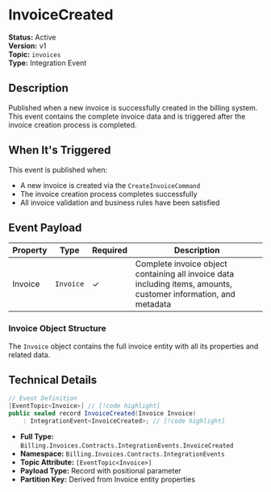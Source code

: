 # InvoiceCreated

**Status:** Active  
**Version:** v1  
**Topic:** `invoices`  
**Type:** Integration Event

## Description

Published when a new invoice is successfully created in the billing system. This event contains the complete invoice data and is triggered after the invoice creation process is completed.

## When It's Triggered

This event is published when:
- A new invoice is created via the `CreateInvoiceCommand`
- The invoice creation process completes successfully
- All invoice validation and business rules have been satisfied

## Event Payload

| Property | Type | Required | Description |
|----------|------|----------|-------------|
| Invoice | `Invoice` | ✓ | Complete invoice object containing all invoice data including items, amounts, customer information, and metadata |

### Invoice Object Structure

The `Invoice` object contains the full invoice entity with all its properties and related data.

## Technical Details

```csharp
// Event Definition
[EventTopic<Invoice>] // [!code highlight]
public sealed record InvoiceCreated(Invoice Invoice) 
    : IntegrationEvent<InvoiceCreated>; // [!code highlight]
```

- **Full Type:** `Billing.Invoices.Contracts.IntegrationEvents.InvoiceCreated`
- **Namespace:** `Billing.Invoices.Contracts.IntegrationEvents`
- **Topic Attribute:** `[EventTopic<Invoice>]`
- **Payload Type:** Record with positional parameter
- **Partition Key:** Derived from Invoice entity properties